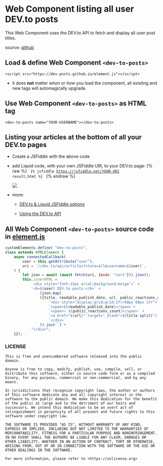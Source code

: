 # Web Component listing all user DEV.to posts

This Web Component uses the DEV.to API to fetch and display all user post titles.

source: [github](https://github.com/dev-to-posts/dev-to-posts.github.io)

## Load & define Web Component ``<dev-to-posts>``

```
<script src="https://dev-posts.github.io/element.js"></script>
```

* it does **not** matter _when_ or _how_ you load the component, all existing and new tags will automagically upgrade.

## Use Web Component ``<dev-to-posts>`` as HTML tag

```
<dev-to-posts name="YOUR-USERNAME"></dev-to-posts>
```

## Listing your articles at the bottom of all your DEV.to pages

* Create a JSFiddle with the above code
* add Liquid code, with your own JSFiddle URI, to your DEV.to page:
{% raw %}
    <code>
    {% jsfiddle https://jsfiddle.net/YOUR-URI result,html %}
    </code>
{% endraw %}

   ![](https://i.imgur.com/llLGPZi.png)

* more:
    * [DEV.to & Liquid JSFiddle options](https://dev.to/link2twenty/changelog-jsfiddle-liquid-tags-now-live-1d1b)

    * [Using the DEV.to API](https://dev.to/tmchuynh/get-devto-articles-using-dev-api-4oag
    )
## All Web Component ``<dev-to-posts>`` source code in [element.js](https://github.com/dev-to-posts/dev-to-posts.github.io/blob/main/element.js)

```javascript
customElements.define( "dev-to-posts",
class extends HTMLElement {
    async connectedCallback(
        user = this.getAttribute("user"),
        uri = `//dev.to/api/articles?state=all&username=${user}`,
    ) {
        let json = await (await fetch(uri, {mode: "cors"})).json();
        this.innerHTML = 
            `<div style="font:15px arial;background:beige">` +
            `<b>${user} DEV.to posts:</b>` +
                (json.map(
                ({title, readable_publish_date, url, public_reactions_count}) => (
                    `<div style="display:grid;grid:1fr/60px 60px 1fr">` +
                    `<span>${readable_publish_date}</span>`+
                    `<span>⭐ ${public_reactions_count}</span>` +
                    `<a href="${url}" target="_blank">${title.split("(")[0]}</a>` +
                    `</div>`
                )).join``) + 
            "</div>";
    }});
```

### LICENSE

```
This is free and unencumbered software released into the public domain.

Anyone is free to copy, modify, publish, use, compile, sell, or
distribute this software, either in source code form or as a compiled
binary, for any purpose, commercial or non-commercial, and by any
means.

In jurisdictions that recognize copyright laws, the author or authors
of this software dedicate any and all copyright interest in the
software to the public domain. We make this dedication for the benefit
of the public at large and to the detriment of our heirs and
successors. We intend this dedication to be an overt act of
relinquishment in perpetuity of all present and future rights to this
software under copyright law.

THE SOFTWARE IS PROVIDED "AS IS", WITHOUT WARRANTY OF ANY KIND,
EXPRESS OR IMPLIED, INCLUDING BUT NOT LIMITED TO THE WARRANTIES OF
MERCHANTABILITY, FITNESS FOR A PARTICULAR PURPOSE AND NONINFRINGEMENT.
IN NO EVENT SHALL THE AUTHORS BE LIABLE FOR ANY CLAIM, DAMAGES OR
OTHER LIABILITY, WHETHER IN AN ACTION OF CONTRACT, TORT OR OTHERWISE,
ARISING FROM, OUT OF OR IN CONNECTION WITH THE SOFTWARE OR THE USE OR
OTHER DEALINGS IN THE SOFTWARE.

For more information, please refer to <https://unlicense.org>

```